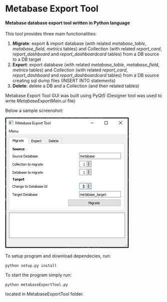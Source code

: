# Metabase Export Tool
#### Metabase database export tool written in Python language
This tool provides three main functionalities:
1. **Migrate**: export & import database (with related *metabase_table*, *metabase_field*, *metrics* tables) 
and Collection (with related *report_card*, *report_dashboard* and *report_dashboardcard* tables) 
from a DB source to a DB target
2. **Export**: export database (with related *metabase_table*, *metabase_field*, *metrics* tables) 
and Collection (with related *report_card*, *report_dashboard* and *report_dashboardcard* tables) 
from a DB source creating sql dump files (INSERT INTO statements)
3. **Delete**: delete a DB and a Collection (and their related tables)

Metabase Export Tool GUI was built using PyQt5 (Designer tool was used to write 
*MetabaseExportMain.ui* file)

Below a sample screenshot:

![alt text](MetabaseExportTool/images/gui.png "Metabase Export Tool GUI")

To setup program and download dependecies, run:
```shell script
python setup.py install
```

To start the program simply run:
```shell script
python metabaseExportTool.py
```
located in MetabaseExportTool folder.

